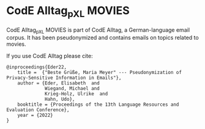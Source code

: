 # CodE Alltag<sub>pXL</sub> MOVIES

CodE Alltag<sub>pXL</sub> MOVIES is part of CodE Alltag, a German-language email corpus. It has been pseudonymized and contains emails on topics related to movies.

If you use CodE Alltag please cite:
```
@inproceedings{Eder22,
    title =  {"Beste Grüße, Maria Meyer" --- Pseudonymization of Privacy-Sensitive Information in Emails"},
    author = {Eder, Elisabeth  and
              Wiegand, Michael and
      	      Krieg-Holz, Ulrike  and
      	      Hahn, Udo},
    booktitle = {Proceedings of the 13th Language Resources and Evaluation Conference},
    year = {2022}
}
```
